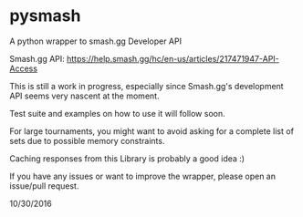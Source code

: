 # pysmash
A python wrapper to smash.gg Developer API

Smash.gg API: https://help.smash.gg/hc/en-us/articles/217471947-API-Access

This is still a work in progress, especially since Smash.gg's development API seems very nascent at the moment.

Test suite and examples on how to use it will follow soon.

For large tournaments, you might want to avoid asking for a complete list of sets due to possible memory constraints.

Caching responses from this Library is probably a good idea :)

If you have any issues or want to improve the wrapper, please open an issue/pull request.

10/30/2016
